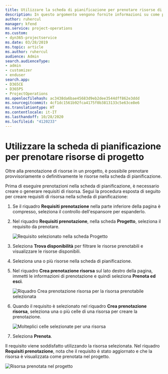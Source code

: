 ```yaml
---
title: Utilizzare la scheda di pianificazione per prenotare risorse di progetto
description: In questo argomento vengono fornite informazioni su come prenotare le risorse.
author: ruhercul
manager: kfend
ms.service: project-operations
ms.custom:
- dyn365-projectservice
ms.date: 03/28/2019
ms.topic: article
ms.author: ruhercul
audience: Admin
search.audienceType:
- admin
- customizer
- enduser
search.app:
- D365CE
- D365PS
- ProjectOperations
ms.openlocfilehash: ac3438da6bae45683d9eb2dee3544dff862e3ddd
ms.sourcegitcommit: 4cf1dc1561b92fca4175f0b3813133c5e63ce8e6
ms.translationtype: HT
ms.contentlocale: it-IT
ms.lasthandoff: 10/28/2020
ms.locfileid: "4120233"
---
```

# <a name="use-the-schedule-board-to-book-project-resources"></a>Utilizzare la scheda di pianificazione per prenotare risorse di progetto

Oltre alla prenotazione di risorse in un progetto, è possibile prenotare provvisoriamente o definitivamente le risorse nella scheda di pianificazione.

Prima di eseguire prenotazioni nella scheda di pianificazione, è necessario creare o generare requisiti di risorsa. Segui la procedura esposta di seguito per creare requisiti di risorsa nella scheda di pianificazione:

1. Se il riquadro **Requisiti prenotazione** nella parte inferiore della pagina è compresso, seleziona il controllo dell'espansore per espanderlo.
2. Nel riquadro **Requisiti prenotazione**, nella scheda **Progetto**, seleziona il requisito da prenotare.

    ![Requisito selezionato nella scheda Progetto](media/Resource-Management-image73.png)

3. Seleziona **Trova disponibilità** per filtrare le risorse prenotabili e visualizzare le risorse disponibili. 
4. Seleziona una o più risorse nella scheda di pianificazione. 
5. Nel riquadro **Crea prenotazione risorsa** sul lato destro della pagina, immetti le informazioni di prenotazione e quindi seleziona **Prenota ed esci**.

    ![Riquadro Crea prenotazione risorsa per la risorsa prenotabile selezionata](media/Resource-Management-image74.png)

6. Quando il requisito è selezionato nel riquadro **Crea prenotazione risorsa**, seleziona una o più celle di una risorsa per creare la prenotazione.

    ![Molteplici celle selezionate per una risorsa](media/Resource-Management-image75.png)

7. Seleziona **Prenota**.

Il requisito viene soddisfatto utilizzando la risorsa selezionata. Nel riquadro **Requisiti prenotazione**, nota che il requisito è stato aggiornato e che la risorsa è visualizzata come prenotata nel progetto.

![Risorsa prenotata nel progetto](media/Resource-Management-image76.png)
